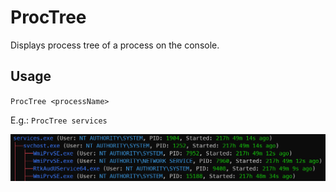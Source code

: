 # ProcTree

Displays process tree of a process on the console.

## Usage

`ProcTree <processName>`

E.g.: `ProcTree services`

![alt text](snap.png)